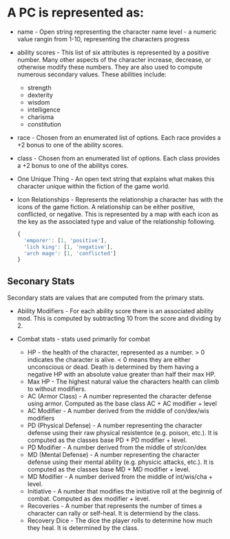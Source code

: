 # A PC is represented as:

* name - Open string representing the character name
level - a numeric value rangin from 1-10, representing the characters progress

* ability scores - This list of six attributes is represented by a positive
    number. Many other aspects of the character increase, decrease, or otherwise
    modify these numbers. They are also used to compute numerous secondary values.
    These abilities include:
  * strength
  * dexterity
  * wisdom
  * intelligence
  * charisma
  * constitution

* race - Chosen from an enumerated list of options. Each race provides a +2 bonus
  to one of the ability scores.

* class - Chosen from an enumerated list of options. Each class provides a +2
  bonus to one of the abilitys cores.

* One Unique Thing - An open text string that explains what makes this character
  unique within the fiction of the game world.

* Icon Relationships - Represents the relationship a character has with the
  icons of the game fiction. A relationship can be either positive, conflicted,
  or negative. This is represented by a map with each icon as the key as the
  associated type and value of the relationship following.

  ```JavaScript
  {
    'emporer': [1, 'positive'],
    'lich king': [1, 'negative'],
    'arch mage': [1, 'conflicted']
  }
  ```

## Seconary Stats
Secondary stats are values that are computed from the primary stats.

* Ability Modifiers - For each ability score there is an associated ability mod.
  This is computed by subtracting 10 from the score and dividing by 2.

* Combat stats - stats used primarily for combat
  * HP - the health of the character, represented as a number. > 0 indicates the
    character is alive. < 0 means they are either unconscious or dead. Death is
    determined by them having a negative HP with an absolute value greater than
    half their max HP.
  * Max HP - The highest natural value the characters health can climb to
    without modifiers.
  * AC (Armor Class) - A number represented the character defense using armor.
    Computed as the base class AC + AC modifier + level
  * AC Modifier - A number derived from the middle of con/dex/wis modifiers
  * PD (Physical Defense) - A number representing the character defense using
    their raw physical resistentce (e.g. poison, etc.). It is computed as the
    classes base PD + PD modifier + level.
  * PD Modifier - A number derived from the middle of str/con/dex
  * MD (Mental Defense) - A number representing the character defense using
    their mental ability (e.g. physicic attacks, etc.). It is computed as the
    classes base MD + MD modifier + level.
  * MD Modifier - A number derived from the middle of int/wis/cha + level.
  * Initiative - A number that modifies the initiative roll at the beginnig of
    combat. Computed as dex modifier + level.
  * Recoveries - A number that represents the number of times a character can
    rally or self-heal. It is determiend by the class.
  * Recovery Dice - The dice the player rolls to determine how much they heal.
    It is determined by the class.
